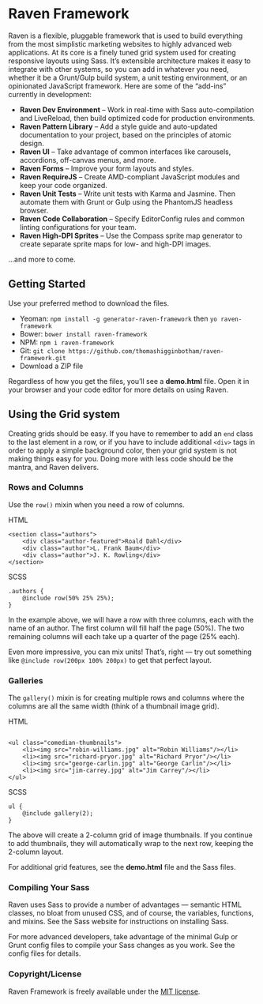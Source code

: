 # Raven Framework

Raven is a flexible, pluggable framework that is used to build everything from the most simplistic marketing websites to highly advanced web applications. At its core is a finely tuned grid system used for creating responsive layouts using Sass. It’s extensible architecture makes it easy to integrate with other systems, so you can add in whatever you need, whether it be a Grunt/Gulp build system, a unit testing environment, or an opinionated JavaScript framework. Here are some of the “add-ins” currently in development:

* **Raven Dev Environment** – Work in real-time with Sass auto-compilation and LiveReload, then build optimized code for production environments.
* **Raven Pattern Library** – Add a style guide and auto-updated documentation to your project, based on the principles of atomic design.
* **Raven UI** – Take advantage of common interfaces like carousels, accordions, off-canvas menus, and more.
* **Raven Forms** – Improve your form layouts and styles.
* **Raven RequireJS** – Create AMD-compliant JavaScript modules and keep your code organized.
* **Raven Unit Tests** – Write unit tests with Karma and Jasmine. Then automate them with Grunt or Gulp using the PhantomJS headless browser.
* **Raven Code Collaboration** – Specify EditorConfig rules and common linting configurations for your team.
* **Raven High-DPI Sprites** – Use the Compass sprite map generator to create separate sprite maps for low- and high-DPI images.

...and more to come.

## Getting Started

Use your preferred method to download the files.

* Yeoman: `npm install -g generator-raven-framework` then `yo raven-framework`
* Bower: `bower install raven-framework`
* NPM: `npm i raven-framework`
* Git: `git clone https://github.com/thomashigginbotham/raven-framework.git`
* Download a ZIP file

Regardless of how you get the files, you’ll see a **demo.html** file. Open it in your browser and your code editor for more details on using Raven.

## Using the Grid system

Creating grids should be easy. If you have to remember to add an `end` class to the last element in a row, or if you have to include additional `<div>` tags in order to apply a simple background color, then your grid system is not making things easy for you. Doing more with less code should be the mantra, and Raven delivers.

### Rows and Columns

Use the `row()` mixin when you need a row of columns.

HTML
```
<section class="authors">
    <div class="author-featured">Roald Dahl</div>
    <div class="author">L. Frank Baum</div>
    <div class="author">J. K. Rowling</div>
</section>
```

SCSS
```
.authors {
    @include row(50% 25% 25%);
}
```

In the example above, we will have a row with three columns, each with the name of an author. The first column will fill half the page (50%). The two remaining columns will each take up a quarter of the page (25% each).

Even more impressive, you can mix units! That’s, right — try out something like `@include row(200px 100% 200px)` to get that perfect layout.

### Galleries

The `gallery()` mixin is for creating multiple rows and columns where the columns are all the same width (think of a thumbnail image grid).

HTML
```

<ul class="comedian-thumbnails">
    <li><img src="robin-williams.jpg" alt="Robin Williams"/></li>
    <li><img src="richard-pryor.jpg" alt="Richard Pryor"/></li>
    <li><img src="george-carlin.jpg" alt="George Carlin"/></li>
    <li><img src="jim-carrey.jpg" alt="Jim Carrey"/></li>
</ul>

```

SCSS
```
ul {
    @include gallery(2);
}
```

The above will create a 2-column grid of image thumbnails. If you continue to add thumbnails, they will automatically wrap to the next row, keeping the 2-column layout.

For additional grid features, see the **demo.html** file and the Sass files.

### Compiling Your Sass

Raven uses Sass to provide a number of advantages — semantic HTML classes, no bloat from unused CSS, and of course, the variables, functions, and mixins. See the Sass website for instructions on installing Sass.

For more advanced developers, take advantage of the minimal Gulp or Grunt config files to compile your Sass changes as you work. See the config files for details.

### Copyright/License

Raven Framework is freely available under the [MIT license](https://tldrlegal.com/license/mit-license).
